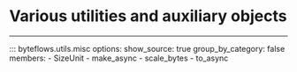 # Various utilities and auxiliary objects

---

::: byteflows.utils.misc
    options:
      show_source: true
      group_by_category: false
      members:
        - SizeUnit
        - make_async
        - scale_bytes
        - to_async
